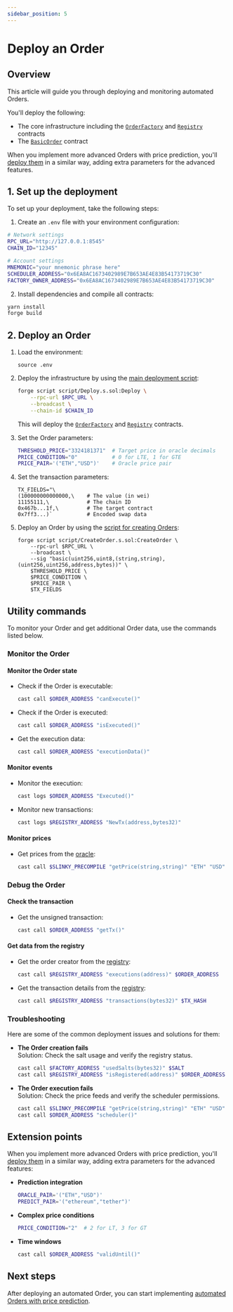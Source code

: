```yaml
---
sidebar_position: 5
---
```


# Deploy an Order

## Overview

This article will guide you through deploying and monitoring automated Orders.

You'll deploy the following:

- The core infrastructure including the [`OrderFactory`](../build-the-infrastructure-for-orders/implement-the-creation-of-orders) and [`Registry`](../build-the-infrastructure-for-orders/create-helpers-and-utils#3-implement-the-registry) contracts
- The [`BasicOrder`](implement-orders) contract

When you implement more advanced Orders with price prediction, you'll [deploy them](../implement-automated-orders-with-price-prediction/deploy-an-order) in a similar way, adding extra parameters for the advanced features.

## 1. Set up the deployment

To set up your deployment, take the following steps:

1. Create an `.env` file with your environment configuration:

```bash
# Network settings
RPC_URL="http://127.0.0.1:8545"
CHAIN_ID="12345"

# Account settings
MNEMONIC="your mnemonic phrase here"
SCHEDULER_ADDRESS="0x6EA8AC1673402989E7B653AE4E83B54173719C30"
FACTORY_OWNER_ADDRESS="0x6EA8AC1673402989E7B653AE4E83B54173719C30"
```

2. Install dependencies and compile all contracts:

```bash
yarn install
forge build   
```

## 2. Deploy an Order

1. Load the environment:

   ```
   source .env
   ```

2. Deploy the infrastructure by using the [main deployment script](../build-the-infrastructure-for-orders/create-deployment-scripts#1-implement-the-main-deployment-script):
   
   ```bash
   forge script script/Deploy.s.sol:Deploy \
       --rpc-url $RPC_URL \
       --broadcast \
       --chain-id $CHAIN_ID
   ```
  
   This will deploy the [`OrderFactory`](../build-the-infrastructure-for-orders/implement-the-creation-of-orders) and [`Registry`](../build-the-infrastructure-for-orders/create-helpers-and-utils#3-implement-the-registry) contracts.

3. Set the Order parameters:
   
   ```bash
   THRESHOLD_PRICE="3324181371"  # Target price in oracle decimals
   PRICE_CONDITION="0"           # 0 for LTE, 1 for GTE
   PRICE_PAIR='("ETH","USD")'    # Oracle price pair
   ```

4. Set the transaction parameters:

   ```
   TX_FIELDS="\
   (100000000000000,\    # The value (in wei)
   11155111,\            # The chain ID
   0x467b...1f,\         # The target contract
   0x7ff3...)`           # Encoded swap data
   ```

5. Deploy an Order by using the [script for creating Orders](../build-the-infrastructure-for-orders/create-deployment-scripts#2-implement-the-script-for-creating-orders):
   
   ```
   forge script script/CreateOrder.s.sol:CreateOrder \
       --rpc-url $RPC_URL \
       --broadcast \
       --sig "basic(uint256,uint8,(string,string),(uint256,uint256,address,bytes))" \
       $THRESHOLD_PRICE \
       $PRICE_CONDITION \
       $PRICE_PAIR \
       $TX_FIELDS
   ```

## Utility commands

To monitor your Order and get additional Order data, use the commands listed below.

### Monitor the Order

#### Monitor the Order state

- Check if the Order is executable:  
  ```bash
  cast call $ORDER_ADDRESS "canExecute()"
  ```
- Check if the Order is executed:  
  ```bash
  cast call $ORDER_ADDRESS "isExecuted()"
  ```
- Get the execution data:
  ```bash
  cast call $ORDER_ADDRESS "executionData()"
  ```

#### Monitor events

- Monitor the execution:  
  ```bash
  cast logs $ORDER_ADDRESS "Executed()"
  ```
- Monitor new transactions:  
  ```bash
  cast logs $REGISTRY_ADDRESS "NewTx(address,bytes32)"
  ```

#### Monitor prices

- Get prices from the [oracle](../build-the-infrastructure-for-orders/create-mock-precompiles#11-create-a-slinky-precompile):
  ```bash
  cast call $SLINKY_PRECOMPILE "getPrice(string,string)" "ETH" "USD"
  ```

### Debug the Order

#### Check the transaction

- Get the unsigned transaction:  
  ```bash
  cast call $ORDER_ADDRESS "getTx()"
  ```
#### Get data from the registry 

- Get the order creator from the [registry](../build-the-infrastructure-for-orders/create-helpers-and-utils#3-implement-the-registry):
  ```bash
  cast call $REGISTRY_ADDRESS "executions(address)" $ORDER_ADDRESS
  ```
- Get the transaction details from the [registry](../build-the-infrastructure-for-orders/create-helpers-and-utils#3-implement-the-registry):
  ```bash
  cast call $REGISTRY_ADDRESS "transactions(bytes32)" $TX_HASH
  ```

### Troubleshooting

Here are some of the common deployment issues and solutions for them:

- **The Order creation fails**  
  Solution: Check the salt usage and verify the registry status.
  ```bash
  cast call $FACTORY_ADDRESS "usedSalts(bytes32)" $SALT
  cast call $REGISTRY_ADDRESS "isRegistered(address)" $ORDER_ADDRESS
  ```
- **The Order execution fails**  
  Solution: Check the price feeds and verify the scheduler permissions.
  ```bash
  cast call $SLINKY_PRECOMPILE "getPrice(string,string)" "ETH" "USD"
  cast call $ORDER_ADDRESS "scheduler()"
  ```

## Extension points

When you implement more advanced Orders with price prediction, you'll [deploy them](../implement-automated-orders-with-price-prediction/deploy-an-order) in a similar way, adding extra parameters for the advanced features:

- **Prediction integration**  
  ```bash
  ORACLE_PAIR='("ETH","USD")'
  PREDICT_PAIR='("ethereum","tether")'
  ```
- **Complex price conditions**
  ```bash
  PRICE_CONDITION="2"  # 2 for LT, 3 for GT
  ```
- **Time windows**
  ```bash
  cast call $ORDER_ADDRESS "validUntil()"
  ```

## Next steps

After deploying an automated Order, you can start implementing [automated Orders with price prediction](../implement-automated-orders-with-price-prediction/introduction).